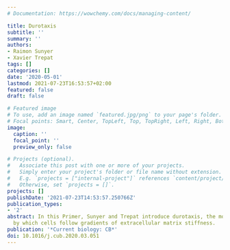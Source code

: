 ```yaml
---
# Documentation: https://wowchemy.com/docs/managing-content/

title: Durotaxis
subtitle: ''
summary: ''
authors:
- Raimon Sunyer
- Xavier Trepat
tags: []
categories: []
date: '2020-05-01'
lastmod: 2021-07-23T16:53:57+02:00
featured: false
draft: false

# Featured image
# To use, add an image named `featured.jpg/png` to your page's folder.
# Focal points: Smart, Center, TopLeft, Top, TopRight, Left, Right, BottomLeft, Bottom, BottomRight.
image:
  caption: ''
  focal_point: ''
  preview_only: false

# Projects (optional).
#   Associate this post with one or more of your projects.
#   Simply enter your project's folder or file name without extension.
#   E.g. `projects = ["internal-project"]` references `content/project/deep-learning/index.md`.
#   Otherwise, set `projects = []`.
projects: []
publishDate: '2021-07-23T14:53:57.250766Z'
publication_types:
- '2'
abstract: In this Primer, Sunyer and Trepat introduce durotaxis, the mode of migration
  by which cells follow gradients of extracellular matrix stiffness.
publication: '*Current biology: CB*'
doi: 10.1016/j.cub.2020.03.051
---
```

